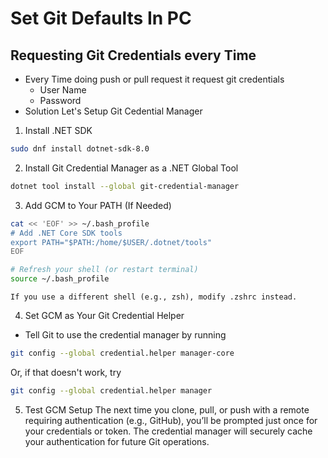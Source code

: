 # Set Git Defaults In PC

## Requesting Git Credentials every Time 
- Every Time doing push or pull request it request git credentials 
    - User Name 
    - Password
- Solution
Let's Setup Git Cedential Manager

1. Install .NET SDK 
```bash
sudo dnf install dotnet-sdk-8.0
```

2. Install Git Credential Manager as a .NET Global Tool
```bash
dotnet tool install --global git-credential-manager
```

3. Add GCM to Your PATH (If Needed)
```bash
cat << 'EOF' >> ~/.bash_profile
# Add .NET Core SDK tools
export PATH="$PATH:/home/$USER/.dotnet/tools"
EOF

# Refresh your shell (or restart terminal)
source ~/.bash_profile
```
`If you use a different shell (e.g., zsh), modify .zshrc instead.`

4. Set GCM as Your Git Credential Helper
- Tell Git to use the credential manager by running
```bash
git config --global credential.helper manager-core

```
Or, if that doesn't work, try
```bash
git config --global credential.helper manager
```
5. Test GCM Setup
The next time you clone, pull, or push with a remote requiring authentication (e.g., GitHub), you’ll be prompted just once for your credentials or token. The credential manager will securely cache your authentication for future Git operations.



